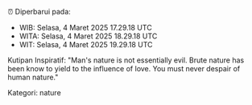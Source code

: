 ⏰ Diperbarui pada:
- WIB: Selasa, 4 Maret 2025 17.29.18 UTC
- WITA: Selasa, 4 Maret 2025 18.29.18 UTC
- WIT: Selasa, 4 Maret 2025 19.29.18 UTC

Kutipan Inspiratif:
"Man's nature is not essentially evil. Brute nature has been know to yield to the influence of love. You must never despair of human nature."


Kategori: nature

